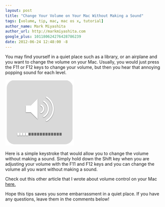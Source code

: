 ```yaml
---
layout: post
title: "Change Your Volume on Your Mac Without Making a Sound"
tags: [volume, tip, mac, mac os x, tutorial]
author_name: Mark Miyashita
author_url: http://markmiyashita.com
google_plus: 101180624276428786239
date: 2012-06-24 12:48:00 -8
---
```


You may find yourself in a quiet place such as a library, or an airplane and you want to change the volume on your Mac. Usually, you would just press the F11 or F12 keys to change your volume, but then you hear that annoying popping sound for each level.

<img class="clear blog-image-border" src="/images/volume.png" title="Volume">

Here is a simple keystroke that would allow you to change the volume without making a sound. Simply hold down the Shift key when you are adjusting your volume with the F11 and F12 keys and you can change the volume all you want without making a sound.

Check out this other article that I wrote about volume control on your Mac <a href="http://hints.binaryage.com/finer-control-over-brightness-and-volume/">here.</a>

Hope this tips saves you some embarrassment in a quiet place. If you have any questions, leave them in the comments below!
